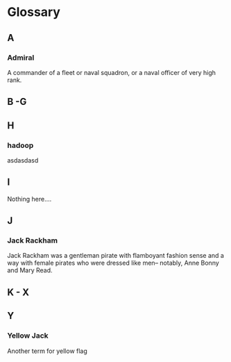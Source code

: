

# Glossary

## A

### Admiral

A commander of a fleet or naval squadron, or a naval officer of very high rank.

## B -G 

## H

### hadoop

asdasdasd
## I

Nothing here....

## J

### Jack Rackham

Jack Rackham was a gentleman pirate with flamboyant fashion sense and a way with female pirates who were dressed like men– notably, Anne Bonny and Mary Read.


## K - X

## Y

### Yellow Jack

Another term for yellow flag


